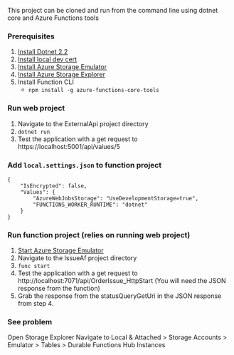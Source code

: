 This project can be cloned and run from the command line using dotnet core and Azure Functions tools

### Prerequisites

1. [Install Dotnet 2.2](https://dotnet.microsoft.com/download)
2. [Install local dev cert](https://docs.microsoft.com/en-us/aspnet/core/getting-started/?view=aspnetcore-2.2&tabs=windows#enable-local-https)
3. [Install Azure Storage Emulator](https://azure.microsoft.com/en-us/downloads/)
4. [Install Azure Storage Explorer](https://azure.microsoft.com/en-us/features/storage-explorer/)
4. Install Function CLI
   * `npm install -g azure-functions-core-tools`

### Run web project

1. Navigate to the ExternalApi project directory
2. `dotnet run`
3. Test the application with a get request to https://localhost:5001/api/values/5

### Add `local.settings.json` to function project
```
{
    "IsEncrypted": false,
    "Values": {
        "AzureWebJobsStorage": "UseDevelopmentStorage=true",
        "FUNCTIONS_WORKER_RUNTIME": "dotnet"
    }
}
```

### Run function project (relies on running web project)

1. [Start Azure Storage Emulator](https://docs.microsoft.com/en-us/azure/storage/common/storage-use-emulator#start-and-initialize-the-storage-emulator)
2. Navigate to the IssueAf project directory
3. `func start`
4. Test the application with a get request to http://localhost:7071/api/OrderIssue_HttpStart (You will need the JSON response from the function)
5. Grab the response from the statusQueryGetUri in the JSON response from step 4.

### See problem 
Open Storage Explorer
Navigate to Local & Attached > Storage Accounts > Emulator > Tables > Durable Functions Hub Instances